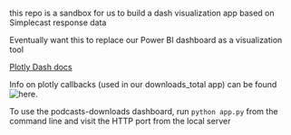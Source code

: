 this repo is a sandbox for us to build a dash visualization app based on Simplecast response data

Eventually want this to replace our Power BI dashboard as a visualization tool

[Plotly Dash docs](https://dash.plotly.com)

Info on plotly callbacks (used in our downloads_total app) can be found ![here](https://dash.plotly.com/basic-callbacks).

To use the podcasts-downloads dashboard, run `python app.py` from the command line and visit the HTTP port from the local server

